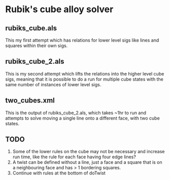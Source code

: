 #  Rubik's cube alloy solver

## rubiks_cube.als

This my first attempt which has relations for lower level sigs like lines and squares within their own sigs.

## rubiks_cube_2.als

This is my second attempt which lifts the relations into the higher level cube sigs, meaning that it is possible to do a run for multiple cube states with the same number of instances of lower level sigs.

## two_cubes.xml

This is the output of rubiks_cube_2.als, which takes ~1hr to run and attempts to solve moving a single line onto a different face, with two cube states.

## TODO

1. Some of the lower rules on the cube may not be necessary and increase run time, like the rule for each face having four edge lines?
1. A twist can be defined without a line, just a face and a square that is on a neighbouring face and has > 1 bordering squares.
1. Continue with rules at the bottom of doTwist